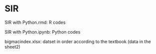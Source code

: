 # SIR
SIR with Python.rmd: R codes

SIR with Python.ipynb: Python codes

bigmacindex.xlsx: datset in order according to the textbook (data in the sheet2)
